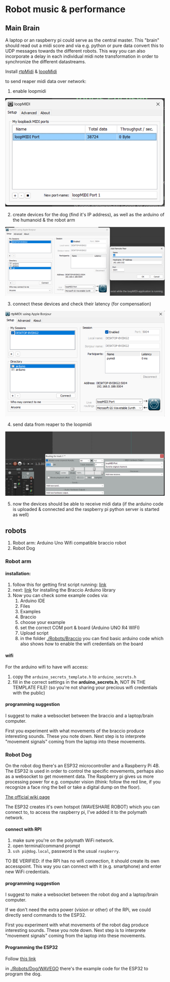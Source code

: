# Robot music & performance

## Main Brain

A laptop or an raspberry pi could serve as the central master. 
This "brain" should read out a midi score and via e.g. python or pure data convert this to UDP messages towards the different robots. This way you can also incorporate a delay in each individual midi note transformation in order to synchronize the different datastreams.

Install [rtpMidi](https://www.tobias-erichsen.de/software/rtpmidi.html) & [loopMidi](https://www.tobias-erichsen.de/software/loopmidi.html)

to send reaper midi data over network:
1. enable loopmidi

![](./imgs/loopmidi.png)

2. create devices for the dog (find it's IP address), as well as the arduino of the humanoid & the robot arm

![](./imgs/rtpMidi_insert_rpi.png)

3. connect these devices and check their latency (for compensation)

![](./imgs/rtpMidi_connect.png)

4. send data from reaper to the loopmidi

![](./imgs/reaper_send_to_loopmidi.png)

5. now the devices should be able to receive midi data (if the arduino code is uploaded & connected and the raspberry pi python server is started as well)

## robots

1. Robot arm: Arduino Uno Wifi compatible braccio robot
2. Robot Dog

### Robot arm

#### installation:

1. follow this for getting first script running: [link](https://docs.arduino.cc/tutorials/uno-r4-wifi/r4-wifi-getting-started/)
2. next: [link](https://docs.arduino.cc/retired/getting-started-guides/Braccio/) for installing the Braccio Arduino library
3. Now you can check some example codes via:
    1. Arduino IDE
    2. Files
    3. Examples
    4. Braccio
    5. choose your example
    6. set the correct COM port & board (Arduino UNO R4 WIFI)
    7. Upload script
    8. in the folder [./Robots/Braccio](./Robots/Braccio) you can find basic arduino code which also shows how to enable the wifi credentials on the board 
    

#### wifi

For the arduino wifi to have wifi access: 
1. copy the `arduino_secrets_template.h` to `arduino_secrets.h`
2. fill in the correct settings in the **arduino_secrets.h**, NOT IN THE TEMPLATE FILE! (so you're not sharing your precious wifi credentials with the public)

#### programming suggestion

I suggest to make a websocket between the braccio and a laptop/brain computer.

First you experiment with what movements of the braccio produce interesting sounds. These you note down.
Next step is to interprete "movement signals" coming from the laptop into these movements.

### Robot Dog

On the robot dog there's an ESP32 microcontroller and a Raspberry Pi 4B. The ESP32 is used in order to control the specific movements, perhaps also as a websocket to get movement data. 
The Raspberry pi  gives us more processing power for e.g. computer vision (think: follow the red line, if you recognize a face ring the bell or take a digital dump on the floor).

[The official wiki page](https://www.waveshare.com/wiki/WAVEGO)

The ESP32 creates it's own hotspot (WAVESHARE ROBOT) which you can connect to, to access the raspberry pi, I've added it to the polymath network. 

#### connect with RPI

1. make sure you're on the polymath WiFi network. 
2. open terminal/command prompt
3. `ssh pi@dog.local`, password is the usual `raspberry`.

TO BE VERIFIED: if the RPI has no wifi connection, it should create its own accesspoint. This way you can connect with it (e.g. smartphone) and enter new WiFi credentials.

#### programming suggestion

I suggest to make a websocket between the robot dog and a laptop/brain computer.

If we don't need the extra power (vision or other) of the RPi, we could directly send commands to the ESP32.

First you experiment with what movements of the robot dag produce interesting sounds. These you note down.
Next step is to interprete "movement signals" coming from the laptop into these movements.

#### Programming the ESP32

Follow [this link](https://www.waveshare.com/wiki/WAVEGO#WAVEGO_Developing)

in [./Robots/Dog/WAVEGO](./Robots/Dog/WAVEGO) there's the example code for the ESP32 to program the dog.

